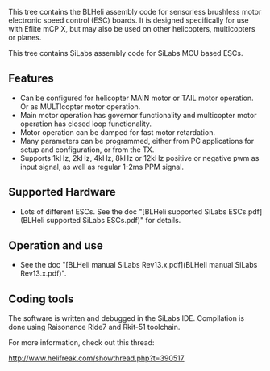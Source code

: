 This tree contains the BLHeli assembly code for sensorless brushless motor electronic speed control (ESC) boards.
It is designed specifically for use with Eflite mCP X, but may also be used on other helicopters, multicopters or planes.

This tree contains SiLabs assembly code for SiLabs MCU based ESCs. 

Features
--------------------
- Can be configured for helicopter MAIN motor or TAIL motor operation. Or as MULTIcopter motor operation.
- Main motor operation has governor functionality and multicopter motor operation has closed loop functionality.
- Motor operation can be damped for fast motor retardation.
- Many parameters can be programmed, either from PC applications for setup and configuration, or from the TX.
- Supports 1kHz, 2kHz, 4kHz, 8kHz or 12kHz positive or negative pwm as input signal, as well as regular 1-2ms PPM signal.

Supported Hardware
--------------------
- Lots of different ESCs. See the doc "[BLHeli supported SiLabs ESCs.pdf](BLHeli supported SiLabs ESCs.pdf)" for details.

Operation and use
--------------------
- See the doc "[BLHeli manual SiLabs Rev13.x.pdf](BLHeli manual SiLabs Rev13.x.pdf)".

Coding tools
--------------------
The software is written and debugged in the SiLabs IDE.
Compilation is done using Raisonance Ride7 and Rkit-51 toolchain.

For more information, check out this thread:

http://www.helifreak.com/showthread.php?t=390517

